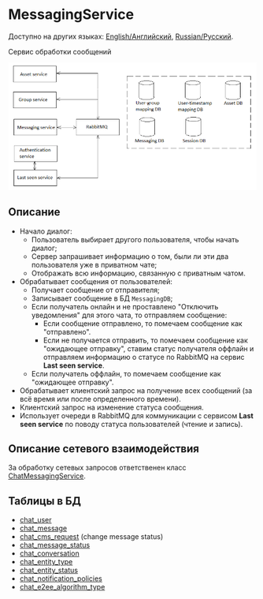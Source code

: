 # MessagingService

Доступно на других языках: [English/Английский](MessagingService.md), [Russian/Русский](MessagingService.ru.md).

Сервис обработки сообщений 

![SystemOverview](../img/SystemOverview.png)

## Описание 

- Начало диалог:
    - Пользователь выбирает другого пользователя, чтобы начать диалог;
    - Сервер запрашивает информацию о том, были ли эти два пользователя уже в приватном чате;
    - Отображать всю информацию, связанную с приватным чатом.
- Обрабатывает сообщения от пользователей:
    - Получает сообщение от отправителя;
    - Записывает сообщение в БД `MessagingDB`;
    - Если получатель онлайн и не проставлено "Отключить уведомления" для этого чата, то отправляем сообщение:
        - Если сообщение отправлено, то помечаем сообщение как "отправлено".
        - Если не получается отправить, то помечаем сообщение как "ожидающее отправку", ставим статус получателя оффлайн и отправляем информацию о статусе по RabbitMQ на сервис **Last seen service**.
    - Если получатель оффлайн, то помечаем сообщение как "ожидающее отправку".
- Обрабатывает клиентский запрос на получение всех сообщений (за всё время или после определенного времени).
- Клиентский запрос на изменение статуса сообщения.
- Использует очереди в RabbitMQ для коммуникации с сервисом **Last seen service** по поводу статуса пользователей (чтение и запись). 

## Описание сетевого взаимодействия 

За обработку сетевых запросов ответственен класс [ChatMessagingService](../Core/Services/ChatMessagingService.md).

## Таблицы в БД

- [chat_user](../DbTables/chat_user.md)
- [chat_message](../DbTables/chat_message.md)
- [chat_cms_request](../DbTables/chat_cms_request.md) (change message status)
- [chat_message_status](../DbTables/chat_message_status.md)
- [chat_conversation](../DbTables/chat_conversation.md)
- [chat_entity_type](../DbTables/chat_entity_type.md)
- [chat_entity_status](../DbTables/chat_entity_status.md)
- [chat_notification_policies](../DbTables/chat_notification_policies.md)
- [chat_e2ee_algorithm_type](../DbTables/chat_e2ee_algorithm_type.md)

